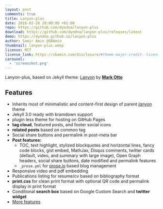 ```yaml
---
layout: post
comments: true
title: Lanyon-plus
date: 2016-02-28 20:00:00 +01:00
repo: https://github.com/dyndna/lanyon-plus
download: https://github.com/dyndna/lanyon-plus/releases/latest
demo: https://dyndna.github.io/lanyon-plus
author: Samir Amin @SBAmin
thumbnail: lanyon-plus.webp
license: MIT
license_link: https://sbamin.com/disclosure/#theme-major-credit--license
carousel:
  - 'screenshot.png'
---
```


Lanyon-plus, based on Jekyll theme: [Lanyon](https://lanyon.getpoole.com) by [**Mark Otto**](https://github.com/mdo)

## Features

* Inherits most of minimalistic and content-first design of parent [*lanyon*](https://lanyon.getpoole.com) theme
* Jekyll 3.0 ready with kramdown support
* plugin less theme for hosting on GitHub Pages
* **tag cloud**, featured posts, and footer social icons
* **related posts** based on common tag
* Social share buttons and permalink in post-meta bar
* **Post features:**
  * TOC, text highlight, stylized blockquotes and horizontal lines, fancy code blocks, gist embed, MathJax, Disqus comments, twitter cards (default, video, and summary with large image), Open Graph headers, social share buttons, date modified and permalink features
  * `_prose.yml` for [prose.io](https://prose.io) based blog management
* Responsive video and pdf embedding
* Publications listing for resume/cv based on bibliography format
* **print.css** for clean print format with optional QR code and permalink display in print format
* Conditional **search box** based on Google Custom Search and **twitter widget**
* [More features](https://sbamin.com/disclosure#i-classfa-fa-thumbs-o-up-credits-for-site-featuresi)
